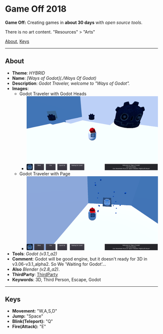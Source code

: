 # Game Off 2018

**Game Off:** Creating games in **about 30 days** with *open source tools*.

There is no art content. "Resources" > "Arts"

[About](#About),
[Keys](#Keys)

***

## About
* **Theme**: *HYBRID*
* **Name**: *[Ways of Godot](./Ways Of Godot)*
* **Description**: *Godot Traveler, welcome  to "Ways of Godot".*
* **Images**:
  * Godot Traveler with Godot Heads
    * <img src="/GameOff2018/Resources/Screenshot/Godot Traveler with Godot Heads.png" alt="Godot Traveler with Godot Heads" width="800"/>
  * Godot Traveler with Page
    * <img src="/GameOff2018/Resources/Screenshot/Godot Traveler with Page.png" alt="Godot Traveler with Page" width="800"/>
* **Tools**: *Godot (v3.1_a2)*
* **Comment**: Godot will be good engine, but it doesn't ready for 3D in v3.06-v3.1_alpha2. So We 'Waiting for Godot'...  
 * **Also** *Blender (v2.8_a2)*.
* **ThirdParty**: [ThirdParty](./Resources/ThirdParty.md)
* **Keywords**: 3D, Third Person, Escape, Godot

***

## Keys
* **Movement:** "W,A,S,D"
* **Jump:** "Space"
* **Blink(Teleport):** "Q"
* **Fire(Attack):** "E"
